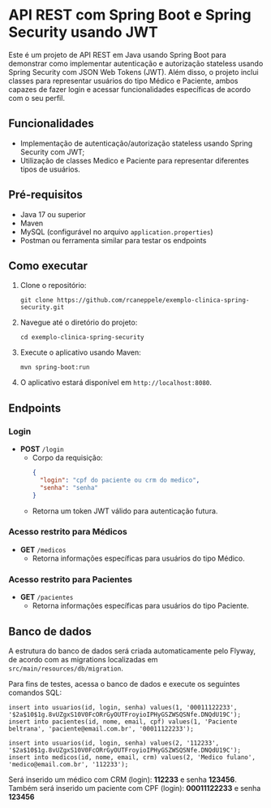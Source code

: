 # API REST com Spring Boot e Spring Security usando JWT

Este é um projeto de API REST em Java usando Spring Boot para demonstrar como implementar autenticação e autorização stateless usando Spring Security com JSON Web Tokens (JWT). Além disso, o projeto inclui classes para representar usuários do tipo Médico e Paciente, ambos capazes de fazer login e acessar funcionalidades específicas de acordo com o seu perfil.

## Funcionalidades

- Implementação de autenticação/autorização stateless usando Spring Security com JWT;
- Utilização de classes Medico e Paciente para representar diferentes tipos de usuários.

## Pré-requisitos

- Java 17 ou superior
- Maven
- MySQL (configurável no arquivo `application.properties`)
- Postman ou ferramenta similar para testar os endpoints

## Como executar

1. Clone o repositório:

    ```
    git clone https://github.com/rcaneppele/exemplo-clinica-spring-security.git
    ```

2. Navegue até o diretório do projeto:

    ```
    cd exemplo-clinica-spring-security
    ```

3. Execute o aplicativo usando Maven:

    ```
    mvn spring-boot:run
    ```

4. O aplicativo estará disponível em `http://localhost:8080`.

## Endpoints

### Login

- **POST** `/login`
    - Corpo da requisição:
      ```json
      {
        "login": "cpf do paciente ou crm do medico",
        "senha": "senha"
      }
      ```
    - Retorna um token JWT válido para autenticação futura.

### Acesso restrito para Médicos

- **GET** `/medicos`
    - Retorna informações específicas para usuários do tipo Médico.

### Acesso restrito para Pacientes

- **GET** `/pacientes`
    - Retorna informações específicas para usuários do tipo Paciente.

## Banco de dados

A estrutura do banco de dados será criada automaticamente pelo Flyway, de acordo com as migrations localizadas em `src/main/resources/db/migration`.

Para fins de testes, acessa o banco de dados e execute os seguintes comandos SQL:

```
insert into usuarios(id, login, senha) values(1, '00011122233', '$2a$10$1g.8vUZgxS10V0FcORrGyOUTFroyioIPHyGSZWSQSNfe.DNQdU19C');
insert into pacientes(id, nome, email, cpf) values(1, 'Paciente beltrana', 'paciente@email.com.br', '00011122233');

insert into usuarios(id, login, senha) values(2, '112233', '$2a$10$1g.8vUZgxS10V0FcORrGyOUTFroyioIPHyGSZWSQSNfe.DNQdU19C');
insert into medicos(id, nome, email, crm) values(2, 'Medico fulano', 'medico@email.com.br', '112233');
```

Será inserido um médico com CRM (login): **112233** e senha **123456**. Também será inserido um paciente com CPF (login): **00011122233** e senha **123456**
